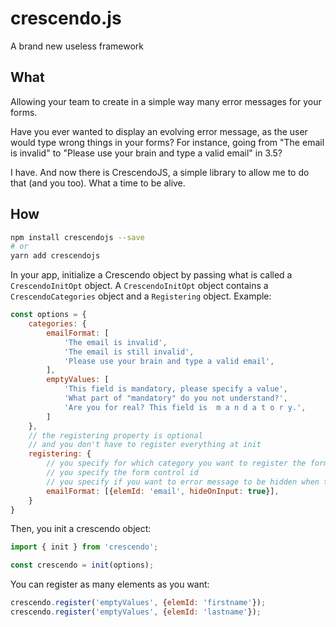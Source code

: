 # crescendo.js

A brand new useless framework

## What
Allowing your team to create in a simple way many error messages for your forms.

Have you ever wanted to display an evolving error message, as the user would type wrong things in your forms? For instance, going from "The email is invalid" to "Please use your brain and type a valid email" in 3.5?

I have. And now there is CrescendoJS, a simple library to allow me to do that (and you too). What a time to be alive.

## How
```sh
npm install crescendojs --save
# or
yarn add crescendojs
```

In your app, initialize a Crescendo object by passing what is called a `CrescendoInitOpt` object. A `CrescendoInitOpt` object contains a `CrescendoCategories` object and a `Registering` object.
Example:

```js
const options = {
    categories: {
        emailFormat: [
            'The email is invalid',
            'The email is still invalid',
            'Please use your brain and type a valid email',
        ],
        emptyValues: [
            'This field is mandatory, please specify a value',
            'What part of "mandatory" do you not understand?',
            'Are you for real? This field is  m a n d a t o r y.',
        ]
    },
    // the registering property is optional
    // and you don't have to register everything at init
    registering: {
        // you specify for which category you want to register the form control
        // you specify the form control id
        // you specify if you want to error message to be hidden when the user starts typing again (default is true)
        emailFormat: [{elemId: 'email', hideOnInput: true}],
    }
}
```

Then, you init a crescendo object:

```js
import { init } from 'crescendo';

const crescendo = init(options);
```

You can register as many elements as you want:

```js
crescendo.register('emptyValues', {elemId: 'firstname'});
crescendo.register('emptyValues', {elemId: 'lastname'});
```

